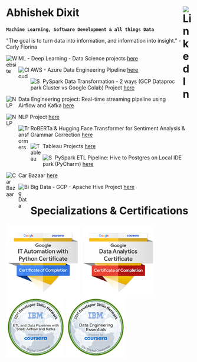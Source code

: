 # Abhishek Dixit  <a href="https://www.linkedin.com/in/abhishek-dixit-a01" target="_blank" rel="noopener"><img align="right" alt="LinkedIn" width="25px" src="https://cdn-icons-png.flaticon.com/512/174/174857.png"></a>


**`Machine Learning, Software Development & all things Data`**

"The goal is to turn data into information, and information into insight." - Carly Fiorina

<img align="left" alt="Website" width="30px" style="padding-right:3px;" src="https://upload.wikimedia.org/wikipedia/commons/thumb/c/c4/Globe_icon.svg/1024px-Globe_icon.svg.png" />ML - Deep Learning - Data Science projects <a href="https://abhishek-dxt.github.io/" target="_blank">here</a>

<img align="left" alt="Cloud" width="30px" style="padding-right:3px;" src="https://cdn-icons-png.flaticon.com/512/9850/9850908.png" />AWS - Azure Data Engineering Pipeline <a href="https://github.com/Abhishek-Dxt/AWS_S3_to_Azure_Datalake_to_Azure_SQLdb_Pipeline_Data_Engineering">here</a>

<img align="left" alt="Spark" width="30px" style="padding-right:3px;" src="https://w7.pngwing.com/pngs/263/900/png-transparent-apache-spark-apache-zeppelin-apache-software-foundation-apache-hadoop-tutorial-spark-miscellaneous-text-orange-thumbnail.png" />PySpark Data Transformation - 2 ways (GCP Dataproc Cluster vs Google Colab) Project <a href="https://github.com/Abhishek-Dxt/Py_Spark_GCP_vs_Colab_Data_Cleaning">here</a>

<img align="left" alt="NLP" width="30px" style="padding-right:3px;" src="https://miro.medium.com/v2/resize:fit:700/1*qCXA0Ex9wlEMl8igYsOkhw.png" />Data Engineering project: Real-time streaming pipeline using Airflow and Kafka <a href="https://github.com/Abhishek-Dxt/ETL_Airflow_Kafka">here</a>

<img align="left" alt="NLP" width="30px" style="padding-right:3px;" src="https://cdn-icons-png.flaticon.com/512/2845/2845814.png" />NLP Project <a href="https://abhishek-dxt-nlp-data-roles-app-462v2a.streamlit.app/">here</a>

<img align="left" alt="Transformers" width="30px" style="padding-right:3px;" src="https://miro.medium.com/v2/resize:fit:904/1*GAQrbFIV-G5cT3-OchMEHg.png" />RoBERTa & Hugging Face Transformer for Sentiment Analysis & Grammar Correction <a href="https://github.com/Abhishek-Dxt/Transformers_Sentiment_Analysis_Grammar_Correction">here</a>

<img align="left" alt="Tableau" width="30px" style="padding-right:3px;" src="https://pbs.twimg.com/profile_images/1268207088683020288/d9agkn4h_400x400.jpg" />Tableau Projects <a href="https://public.tableau.com/app/profile/abhishek.dixit2101">here</a>

<img align="left" alt="Spark" width="30px" style="padding-right:3px;" src="https://w7.pngwing.com/pngs/263/900/png-transparent-apache-spark-apache-zeppelin-apache-software-foundation-apache-hadoop-tutorial-spark-miscellaneous-text-orange-thumbnail.png" />PySpark ETL Pipeline: Hive to Postgres on Local IDE (PyCharm) <a href="https://github.com/Abhishek-Dxt/PySpark_Hive_Postgres_ETL_Pipeline">here</a>

<img align="left" alt="Car Bazaar" width="30px" style="padding-right:3px;" src="https://cdn-icons-png.flaticon.com/512/744/744465.png" />Car Bazaar <a href="https://abhishek-dxt-car-bazaar-app-oiosn0.streamlit.app/">here</a>

<img align="left" alt="Big Data" width="30px" style="padding-right:3px;" src="https://cdn-icons-png.flaticon.com/512/1349/1349217.png" />Big Data - GCP - Apache Hive Project <a href="https://github.com/Abhishek-Dxt/GCP_ApacheHive_BigData">here</a> 

# Specializations & Certifications

[<img align="left" alt="Google Specialization" width="200px" style="padding-right:3px;" src="Images/auto.png">](https://www.coursera.org/account/accomplishments/professional-cert/SXQNQM9FR2F6)

[<img align="left" alt="Google Specialization" width="200px" style="padding-right:3px;" src="Images/da.png">](https://www.coursera.org/account/accomplishments/professional-cert/93XSXHDP6FXK)

[<img align="left" alt="IBM Specialization" width="160px" style="padding-right:3px;" src="Images/etl.png">](https://www.credly.com/badges/f93a2813-879a-4ebf-8f32-7e361ce94236)

[<img align="left" alt="IBM Specialization" width="160px" style="padding-right:3px;" src="Images/de.png">](https://www.credly.com/badges/14711cfe-fb02-4b72-9bdb-0f47704bb6ea)

